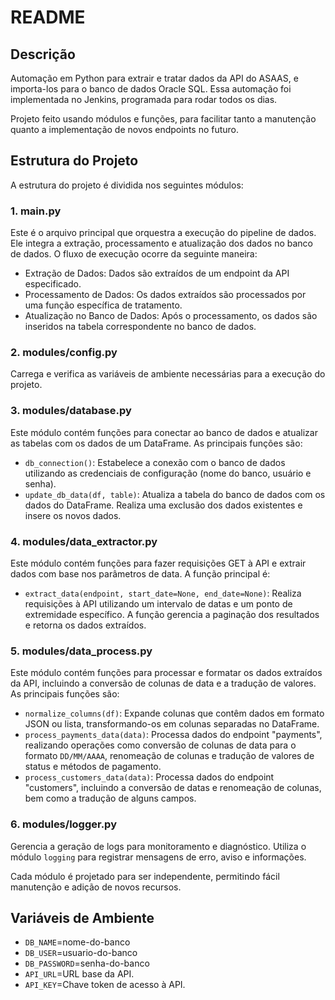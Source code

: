 
# README

## Descrição

Automação em Python para extrair e tratar dados da API do ASAAS, e importa-los para o banco de dados Oracle SQL. Essa automação foi implementada no Jenkins, programada para rodar todos os dias.

Projeto feito usando módulos e funções, para facilitar tanto a manutenção quanto a implementação de novos endpoints no futuro.

## Estrutura do Projeto

A estrutura do projeto é dividida nos seguintes módulos:

### 1. **main.py**
Este é o arquivo principal que orquestra a execução do pipeline de dados. Ele integra a extração, processamento e atualização dos dados no banco de dados. O fluxo de execução ocorre da seguinte maneira:
- Extração de Dados: Dados são extraídos de um endpoint da API especificado.
- Processamento de Dados: Os dados extraídos são processados por uma função específica de tratamento.
- Atualização no Banco de Dados: Após o processamento, os dados são inseridos na tabela correspondente no banco de dados.

### 2. **modules/config.py**
Carrega e verifica as variáveis de ambiente necessárias para a execução do projeto.

### 3. **modules/database.py**
Este módulo contém funções para conectar ao banco de dados e atualizar as tabelas com os dados de um DataFrame. As principais funções são:
- `db_connection()`: Estabelece a conexão com o banco de dados utilizando as credenciais de configuração (nome do banco, usuário e senha).
- `update_db_data(df, table)`: Atualiza a tabela do banco de dados com os dados do DataFrame. Realiza uma exclusão dos dados existentes e insere os novos dados.

### 4. **modules/data_extractor.py**
Este módulo contém funções para fazer requisições GET à API e extrair dados com base nos parâmetros de data. A função principal é:
- `extract_data(endpoint, start_date=None, end_date=None)`: Realiza requisições à API utilizando um intervalo de datas e um ponto de extremidade específico. A função gerencia a paginação dos resultados e retorna os dados extraídos.

### 5. **modules/data_process.py**
Este módulo contém funções para processar e formatar os dados extraídos da API, incluindo a conversão de colunas de data e a tradução de valores. As principais funções são:
- `normalize_columns(df)`: Expande colunas que contêm dados em formato JSON ou lista, transformando-os em colunas separadas no DataFrame.
- `process_payments_data(data)`: Processa dados do endpoint "payments", realizando operações como conversão de colunas de data para o formato `DD/MM/AAAA`, renomeação de colunas e tradução de valores de status e métodos de pagamento.
- `process_customers_data(data)`: Processa dados do endpoint "customers", incluindo a conversão de datas e renomeação de colunas, bem como a tradução de alguns campos.

### 6. **modules/logger.py**
Gerencia a geração de logs para monitoramento e diagnóstico. Utiliza o módulo `logging` para registrar mensagens de erro, aviso e informações.

Cada módulo é projetado para ser independente, permitindo fácil manutenção e adição de novos recursos.

## Variáveis de Ambiente

- `DB_NAME`=nome-do-banco
- `DB_USER`=usuario-do-banco
- `DB_PASSWORD`=senha-do-banco
- `API_URL`=URL base da API.
- `API_KEY`=Chave token de acesso à API.
